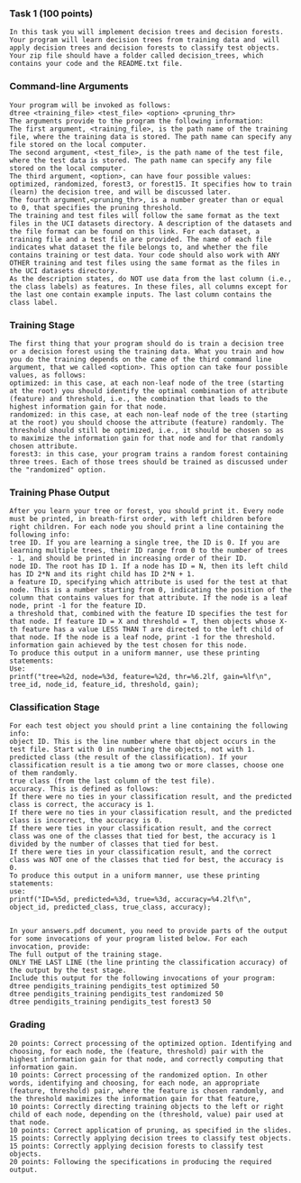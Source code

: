 ### Task 1 (100 points)

    In this task you will implement decision trees and decision forests. Your program will learn decision trees from training data and  will apply decision trees and decision forests to classify test objects.
    Your zip file should have a folder called decision_trees, which contains your code and the README.txt file.

### Command-line Arguments

    Your program will be invoked as follows:
    dtree <training_file> <test_file> <option> <pruning_thr>
    The arguments provide to the program the following information:
    The first argument, <training_file>, is the path name of the training file, where the training data is stored. The path name can specify any file stored on the local computer.
    The second argument, <test_file>, is the path name of the test file, where the test data is stored. The path name can specify any file stored on the local computer.
    The third argument, <option>, can have four possible values: optimized, randomized, forest3, or forest15. It specifies how to train (learn) the decision tree, and will be discussed later.
    The fourth argument,<pruning_thr>, is a number greater than or equal to 0, that specifies the pruning threshold.
    The training and test files will follow the same format as the text files in the UCI datasets directory. A description of the datasets and the file format can be found on this link. For each dataset, a training file and a test file are provided. The name of each file indicates what dataset the file belongs to, and whether the file contains training or test data. Your code should also work with ANY OTHER training and test files using the same format as the files in the UCI datasets directory.
    As the description states, do NOT use data from the last column (i.e., the class labels) as features. In these files, all columns except for the last one contain example inputs. The last column contains the class label.

### Training Stage

    The first thing that your program should do is train a decision tree or a decision forest using the training data. What you train and how you do the training depends on the came of the third command line argument, that we called <option>. This option can take four possible values, as follows:
    optimized: in this case, at each non-leaf node of the tree (starting at the root) you should identify the optimal combination of attribute (feature) and threshold, i.e., the combination that leads to the highest information gain for that node.
    randomized: in this case, at each non-leaf node of the tree (starting at the root) you should choose the attribute (feature) randomly. The threshold should still be optimized, i.e., it should be chosen so as to maximize the information gain for that node and for that randomly chosen attribute.
    forest3: in this case, your program trains a random forest containing three trees. Each of those trees should be trained as discussed under the "randomized" option.
   
### Training Phase Output

    After you learn your tree or forest, you should print it. Every node must be printed, in breath-first order, with left children before right children. For each node you should print a line containing the following info:
    tree ID. If you are learning a single tree, the ID is 0. If you are learning multiple trees, their ID range from 0 to the number of trees - 1, and should be printed in increasing order of their ID.
    node ID. The root has ID 1. If a node has ID = N, then its left child has ID 2*N and its right child has ID 2*N + 1.
    a feature ID, specifying which attribute is used for the test at that node. This is a number starting from 0, indicating the position of the column that contains values for that attribute. If the node is a leaf node, print -1 for the feature ID.
    a threshold that, combined with the feature ID specifies the test for that node. If feature ID = X and threshold = T, then objects whose X-th feature has a value LESS THAN T are directed to the left child of that node. If the node is a leaf node, print -1 for the threshold.
    information gain achieved by the test chosen for this node.
    To produce this output in a uniform manner, use these printing statements:
    Use:
    printf("tree=%2d, node=%3d, feature=%2d, thr=%6.2lf, gain=%lf\n", tree_id, node_id, feature_id, threshold, gain);


### Classification Stage

    For each test object you should print a line containing the following info:
    object ID. This is the line number where that object occurs in the test file. Start with 0 in numbering the objects, not with 1.
    predicted class (the result of the classification). If your classification result is a tie among two or more classes, choose one of them randomly.
    true class (from the last column of the test file).
    accuracy. This is defined as follows:
    If there were no ties in your classification result, and the predicted class is correct, the accuracy is 1.
    If there were no ties in your classification result, and the predicted class is incorrect, the accuracy is 0.
    If there were ties in your classification result, and the correct class was one of the classes that tied for best, the accuracy is 1 divided by the number of classes that tied for best.
    If there were ties in your classification result, and the correct class was NOT one of the classes that tied for best, the accuracy is 0.
    To produce this output in a uniform manner, use these printing statements:
    use:
    printf("ID=%5d, predicted=%3d, true=%3d, accuracy=%4.2lf\n", object_id, predicted_class, true_class, accuracy);


    In your answers.pdf document, you need to provide parts of the output for some invocations of your program listed below. For each invocation, provide:
    The full output of the training stage.
    ONLY THE LAST LINE (the line printing the classification accuracy) of the output by the test stage.
    Include this output for the following invocations of your program:
    dtree pendigits_training pendigits_test optimized 50
    dtree pendigits_training pendigits_test randomized 50
    dtree pendigits_training pendigits_test forest3 50
    
    
### Grading

    20 points: Correct processing of the optimized option. Identifying and choosing, for each node, the (feature, threshold) pair with the highest information gain for that node, and correctly computing that information gain.
    10 points: Correct processing of the randomized option. In other words, identifying and choosing, for each node, an appropriate (feature, threshold) pair, where the feature is chosen randomly, and the threshold maximizes the information gain for that feature,
    10 points: Correctly directing training objects to the left or right child of each node, depending on the (threshold, value) pair used at that node.
    10 points: Correct application of pruning, as specified in the slides.
    15 points: Correctly applying decision trees to classify test objects.
    15 points: Correctly applying decision forests to classify test objects.
    20 points: Following the specifications in producing the required output.
